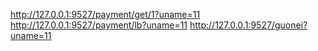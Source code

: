 http://127.0.0.1:9527/payment/get/1?uname=11
http://127.0.0.1:9527/payment/lb?uname=11
http://127.0.0.1:9527/guonei?uname=11